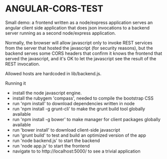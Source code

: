 # ANGULAR-CORS-TEST

Small demo: a frontend written as a node/express application
serves an angular client side application that does json invocations
to a backend server running as a second node/express application.

Normally, the browser will allow javascript only to invoke REST services
from the server that hosted the javascript (for security reasons),
but the backend serves some CORS headers that confirm it knows the
frontend that served the javascript, and it's OK to let the javascript
see the result of the REST invocation.

Allowed hosts are hardcoded in lib/backend.js.

Running it

 * install the node javascript engine.
 * install the rubygem 'compass', needed to compile the bootstrap CSS
 * run 'npm install' to download dependencies written in node
 * run 'npm install -g grunt-cli' to make the grunt build tool globally
   available
 * run 'npm install -g bower' to make manager for client packages globally available
 * run 'bower install' to download client-side javascript
 * run 'grunt build' to test and build an optimized version of the app
 * run 'node backend.js' to start the backend
 * run 'node app.js' to start the frontend
 * navigate to to http://localhost:5000/ to see a trivial application


